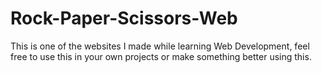 # Rock-Paper-Scissors-Web
This is one of the websites I made while learning Web Development, feel free to use this in your own projects or make something better using this.

